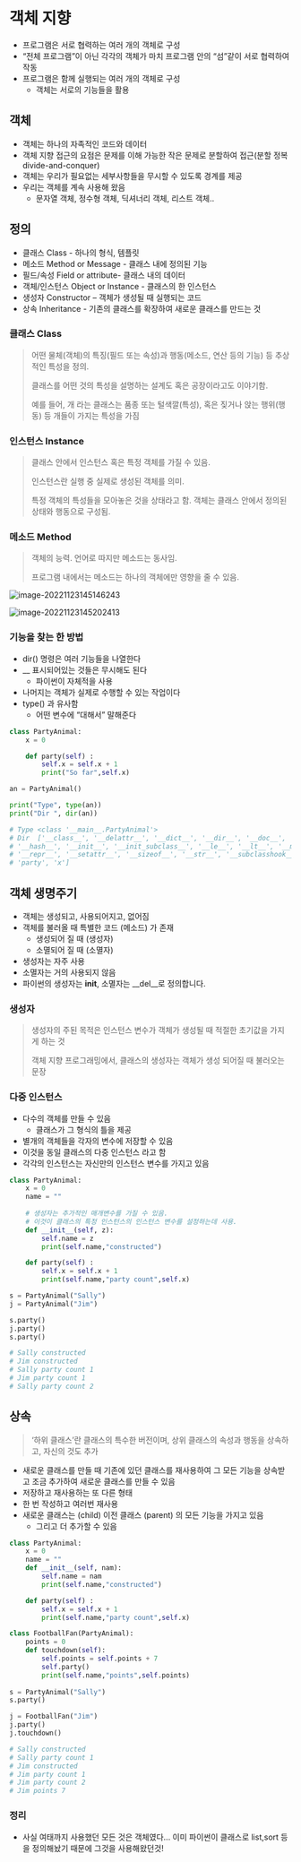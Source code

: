 # 객체 지향

* 프로그램은 서로 협력하는 여러 개의 객체로 구성 
* “전체 프로그램”이 아닌 각각의 객체가 마치 프로그램 안의 “섬”같이 서로 협력하여 작동 
* 프로그램은 함께 실행되는 여러 개의 객체로 구성 
  * 객체는 서로의 기능들을 활용

## 객체

* 객체는 하나의 자족적인 코드와 데이터
* 객체 지향 접근의 요점은 문제를 이해 가능한 작은 문제로 분할하여 접근(분할 정복 divide-and-conquer) 
* 객체는 우리가 필요없는 세부사항들을 무시할 수 있도록 경계를 제공 
* 우리는 객체를 계속 사용해 왔음
  * 문자열 객체, 정수형 객체, 딕셔너리 객체, 리스트 객체..

## 정의

* 클래스 Class - 하나의 형식, 템플릿 
* 메소드 Method or Message - 클래스 내에 정의된 기능 
* 필드/속성 Field or attribute- 클래스 내의 데이터 
* 객체/인스턴스 Object or Instance - 클래스의 한 인스턴스
* 생성자 Constructor – 객체가 생성될 때 실행되는 코드 
* 상속 Inheritance - 기존의 클래스를 확장하여 새로운 클래스를 만드는 것

### 클래스 Class

> 어떤 물체(객체)의 특징(필드 또는 속성)과 행동(메소드, 연산 등의 기능) 등 추상적인 특성을 정의. 
>
> 클래스를 어떤 것의 특성을 설명하는 설계도 혹은 공장이라고도 이야기함. 
>
> 예를 들어, 개 라는 클래스는 품종 또는 털색깔(특성), 혹은 짖거나 앉는 행위(행동) 등 개들이 가지는 특성을 가짐

### 인스턴스 Instance

> 클래스 안에서 인스턴스 혹은 특정 객체를 가질 수 있음. 
>
> 인스턴스란 실행 중 실제로 생성된 객체를 의미.
>
> 특정 객체의 특성들을 모아놓은 것을 상태라고 함. 객체는 클래스 안에서 정의된 상태와 행동으로 구성됨.

### 메소드 Method

> 객체의 능력. 언어로 따지만 메소드는 동사임. 
>
> 프로그램 내에서는 메소드는 하나의 객체에만 영향을 줄 수 있음. 

![image-20221123145146243](readme.assets/image-20221123145146243.png)

![image-20221123145202413](readme.assets/image-20221123145202413.png)

### 기능을 찾는 한 방법

* dir() 명령은 여러 기능들을 나열한다 
* __ 표시되어있는 것들은 무시해도 된다 
  *  파이썬이 자체적을 사용 
* 나머지는 객체가 실제로 수행할 수 있는 작업이다 
* type() 과 유사함 
  * 어떤 변수에 “대해서” 말해준다

```python
class PartyAnimal:
    x = 0

    def party(self) :
        self.x = self.x + 1
        print("So far",self.x)

an = PartyAnimal()

print("Type", type(an))
print("Dir ", dir(an))

# Type <class '__main__.PartyAnimal'>
# Dir  ['__class__', '__delattr__', '__dict__', '__dir__', '__doc__', '__eq__', '__format__', '__ge__', '__getattribute__', '__gt__', 
# '__hash__', '__init__', '__init_subclass__', '__le__', '__lt__', '__module__', '__ne__', '__new__', '__reduce__', '__reduce_ex__', 
# '__repr__', '__setattr__', '__sizeof__', '__str__', '__subclasshook__', '__weakref__', 
# 'party', 'x']
```

## 객체 생명주기

* 객체는 생성되고, 사용되어지고, 없어짐 
* 객체를 불러올 때 특별한 코드 (메소드) 가 존재 
  * 생성되어 질 때 (생성자) 
  * 소멸되어 질 때 (소멸자) 
* 생성자는 자주 사용 
* 소멸자는 거의 사용되지 않음
* 파이썬의 생성자는 __init__, 소멸자는 __del__로 정의합니다.

### 생성자

>생성자의 주된 목적은 인스턴스 변수가 객체가 생성될 때 적절한 초기값을 가지게 하는 것
>
>객체 지향 프로그래밍에서, 클래스의 생성자는 객체가 생성 되어질 때 불러오는 문장

### 다중 인스턴스

* 다수의 객체를 만들 수 있음 
  * 클래스가 그 형식의 틀을 제공 
* 별개의 객체들을 각자의 변수에 저장할 수 있음 
* 이것을 동일 클래스의 다중 인스턴스 라고 함 
* 각각의 인스턴스는 자신만의 인스턴스 변수를 가지고 있음

```python
class PartyAnimal:
    x = 0
    name = ""
    
    # 생성자는 추가적인 매개변수를 가질 수 있음.
    # 이것이 클래스의 특정 인스턴스의 인스턴스 변수를 설정하는데 사용.
    def __init__(self, z):
        self.name = z
        print(self.name,"constructed")

    def party(self) :
        self.x = self.x + 1
        print(self.name,"party count",self.x)

s = PartyAnimal("Sally")
j = PartyAnimal("Jim")

s.party()
j.party()
s.party()

# Sally constructed
# Jim constructed
# Sally party count 1
# Jim party count 1
# Sally party count 2
```

## 상속

>‘하위 클래스’란 클래스의 특수한 버전이며, 상위 클래스의 속성과 행동을 상속하고, 자신의 것도 추가

* 새로운 클래스를 만들 때 기존에 있던 클래스를 재사용하여 그 모든 기능을 상속받고 조금 추가하여 새로운 클래스를 만들 수 있음 
* 저장하고 재사용하는 또 다른 형태 
* 한 번 작성하고 여러번 재사용 
* 새로운 클래스는 (child) 이전 클래스 (parent) 의 모든 기능을 가지고 있음 
  * 그리고 더 추가할 수 있음

```python
class PartyAnimal:
    x = 0
    name = ""
    def __init__(self, nam):
        self.name = nam
        print(self.name,"constructed")

    def party(self) :
        self.x = self.x + 1
        print(self.name,"party count",self.x)

class FootballFan(PartyAnimal):
    points = 0
    def touchdown(self):
        self.points = self.points + 7
        self.party()
        print(self.name,"points",self.points)
            
s = PartyAnimal("Sally")
s.party()

j = FootballFan("Jim")
j.party()
j.touchdown()

# Sally constructed
# Sally party count 1
# Jim constructed
# Jim party count 1
# Jim party count 2
# Jim points 7
```



### 정리

* 사실 여태까지 사용했던 모든 것은 객체였다... 이미 파이썬이 클래스로 list,sort 등을 정의해놨기 때문에 그것을 사용해왔던것!

